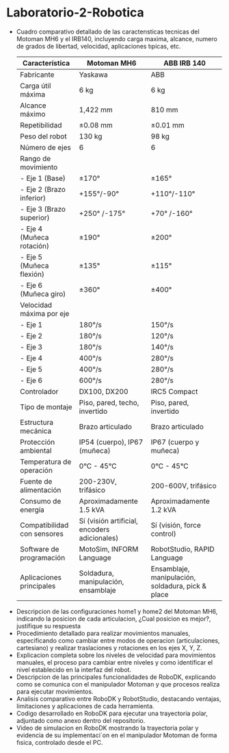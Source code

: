 # Laboratorio-2-Robotica
<ul>
<li> Cuadro comparativo detallado de las caracterısticas tecnicas del Motoman MH6 y el IRB140, incluyendo carga maxima, alcance, numero de grados de libertad, velocidad, aplicaciones tıpicas, etc.
  
|	Característica	|	Motoman MH6	|	ABB IRB 140	|
|	 ---	|	 ---	|	 ---	|
|	Fabricante	|	Yaskawa	|	ABB	|
|	Carga útil máxima	|	6 kg	|	6 kg	|
|	Alcance máximo	|	1,422 mm	|	810 mm	|
|	Repetibilidad	|	±0.08 mm	|	±0.01 mm	|
|	Peso del robot	|	130 kg	|	98 kg	|
|	Número de ejes	|	6	|	6	|
|	Rango de movimiento	|		|		|
|	- Eje 1 (Base)	|	±170°	|	±165°	|
|	- Eje 2 (Brazo inferior)	|	+155°/-90°	|	+110°/-110°	|
|	- Eje 3 (Brazo superior)	|	+250° /-175°	|	+70° /-160°	|
|	- Eje 4 (Muñeca rotación)	|	±190°	|	±200°	|
|	- Eje 5 (Muñeca flexión)	|	±135°	|	±115°	|
|	- Eje 6 (Muñeca giro)	|	±360°	|	±400°	|
|	Velocidad máxima por eje	|		|		|
|	- Eje 1	|	180°/s	|	150°/s	|
|	- Eje 2	|	180°/s	|	120°/s	|
|	- Eje 3	|	180°/s	|	140°/s	|
|	- Eje 4	|	400°/s	|	280°/s	|
|	- Eje 5	|	400°/s	|	280°/s	|
|	- Eje 6	|	600°/s	|	280°/s	|
|	Controlador	|	DX100, DX200	|	IRC5 Compact	|
|	Tipo de montaje	|	Piso, pared, techo, invertido	|	Piso, pared, invertido	|
|	Estructura mecánica	|	Brazo articulado	|	Brazo articulado	|
|	Protección ambiental	|	IP54 (cuerpo), IP67 (muñeca)	|	IP67 (cuerpo y muñeca)	|
|	Temperatura de operación	|	0°C - 45°C	|	0°C - 45°C	|
|	Fuente de alimentación	|	200-230V, trifásico	|	200-600V, trifásico	|
|	Consumo de energía	|	Aproximadamente 1.5 kVA	|	Aproximadamente 1.2 kVA	|
|	Compatibilidad con sensores	|	Sí (visión artificial, encoders adicionales)	|	Sí (visión, force control)	|
|	Software de programación	|	MotoSim, INFORM Language	|	RobotStudio, RAPID Language	|
|	Aplicaciones principales	|	Soldadura, manipulación, ensamblaje	|	Ensamblaje, manipulación, soldadura, pick & place	|

  
<li> Descripcion de las configuraciones home1 y home2 del Motoman MH6, indicando la posicion de cada articulacion, ¿Cual posicion es mejor?, justifique su respuesta
<li> Procedimiento detallado para realizar movimientos manuales, especificando como cambiar entre modos de operacion (articulaciones, cartesiano) y realizar traslaciones y rotaciones en los ejes X, Y, Z.
<li> Explicacion completa sobre los niveles de velocidad para movimientos manuales, el proceso para cambiar entre niveles y como identificar el nivel establecido en la interfaz del robot.
<li> Descripcion de las principales funcionalidades de RoboDK, explicando como se comunica con el manipulador Motoman y que procesos realiza para ejecutar movimientos.
<li> Analisis comparativo entre RoboDK y RobotStudio, destacando ventajas, limitaciones y aplicaciones de cada herramienta.
<li> Codigo desarrollado en RoboDK para ejecutar una trayectoria polar, adjuntado como anexo dentro del repositorio.
<li> Video de simulacion en RoboDK mostrando la trayectoria polar y evidencia de su implementaci´on en el manipulador Motoman de forma fısica, controlado desde el PC.
</ul>
